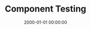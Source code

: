 ---
layout: post
title: Component Testing
date: '2000-01-01 00:00:00'
permalink: about-component-testing
---
